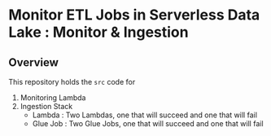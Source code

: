 # Monitor ETL Jobs in Serverless Data Lake : Monitor & Ingestion

## Overview
This repository holds the `src` code for 
1.  Monitoring Lambda 
2.  Ingestion Stack
    - Lambda : Two Lambdas, one that will succeed and one that will fail
    - Glue Job : Two Glue Jobs, one that will succeed and one that will fail

